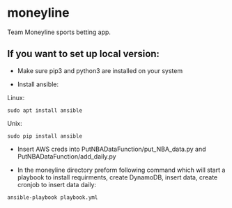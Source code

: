 # moneyline
Team Moneyline sports betting app.


## If you want to set up local version:
- Make sure pip3 and python3 are installed on your system

- Install ansible:

Linux:
```
sudo apt install ansible
```

Unix: 
```
sudo pip install ansible
```

- Insert AWS creds into PutNBADataFunction/put_NBA_data.py and PutNBADataFunction/add_daily.py

- In the moneyline directory preform following command which will start a playbook to install requirments, create DynamoDB, insert data, create cronjob to insert data daily:
```
ansible-playbook playbook.yml
```







